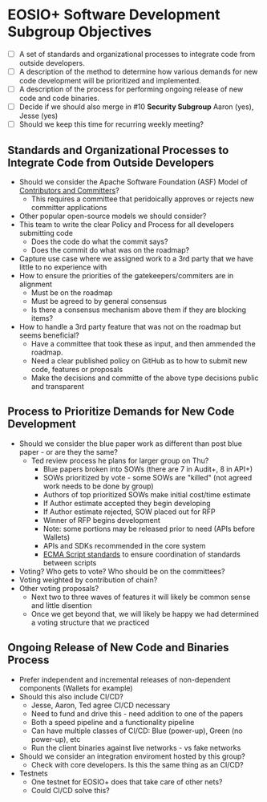 # EOSIO+ Software Development Subgroup Objectives
- [ ] A set of standards and organizational processes to integrate code from outside developers.
- [ ] A description of the method to determine how various demands for new code development will be prioritized and implemented.
- [ ] A description of the process for performing ongoing release of new code and code binaries.
- [ ] Decide if we should also merge in #10 **Security Subgroup** Aaron (yes), Jesse (yes)
- [ ] Should we keep this time for recurring weekly meeting?

## Standards and Organizational Processes to Integrate Code from Outside Developers
- Should we consider the Apache Software Foundation (ASF) Model of [Contributors and Committers](https://community.apache.org/contributors/)?
  - This requires a committee that peridoically approves or rejects new committer applications
- Other popular open-source models we should consider?
- This team to write the clear Policy and Process for all developers submitting code
  - Does the code do what the commit says?
  - Does the commit do what was on the roadmap?
- Capture use case where we assigned work to a 3rd party that we have little to no experience with
- How to ensure the priorities of the gatekeepers/commiters are in alignment
  - Must be on the roadmap
  - Must be agreed to by general consensus
  - Is there a consensus mechanism above them if they are blocking items?
- How to handle a 3rd party feature that was not on the roadmap but seems beneficial?
  - Have a committee that took these as input, and then ammended the roadmap.
  - Need a clear published policy on GitHub as to how to submit new code, features or proposals
  - Make the decisions and committe of the above type decisions public and transparent

## Process to Prioritize Demands for New Code Development
- Should we consider the blue paper work as different than post blue paper - or are they the same?
  - Ted review process he plans for larger group on Thu?
    - Blue papers broken into SOWs (there are 7 in Audit+, 8 in API+)
    - SOWs prioritized by vote - some SOWs are "killed" (not agreed work needs to be done by group)
    - Authors of top prioritized SOWs make initial cost/time estimate
    - If Author estimate accepted they begin developing
    - If Author estimate rejected, SOW placed out for RFP
    - Winner of RFP begins development
    - Note: some portions may be released prior to need (APIs before Wallets)
    - APIs and SDKs recommended in the core system
    - [ECMA Script standards](https://tc39.es/process-document/) to ensure coordination of standards between scripts
- Voting?  Who gets to vote?  Who should be on the committees?
- Voting weighted by contribution of chain?
- Other voting proposals?
  - Next two to three waves of features it will likely be common sense and little disention
  - Once we get beyond that, we will likely be happy we had determined a voting structure that we practiced

## Ongoing Release of New Code and Binaries Process
- Prefer independent and incremental releases of non-dependent components (Wallets for example)
- Should this also include CI/CD?
  - Jesse, Aaron, Ted agree CI/CD necessary
  - Need to fund and drive this - need addition to one of the papers
  - Both a speed pipeline and a functionality pipeline
  - Can have multiple classes of CI/CD: Blue (power-up), Green (no power-up), etc
  - Run the client binaries against live networks - vs fake networks
- Should we consider an integration enviroment hosted by this group?
  - Check with core developers.  Is this the same thing as an CI/CD?
- Testnets
  - One testnet for EOSIO+ does that take care of other nets?
  - Could CI/CD solve this?
